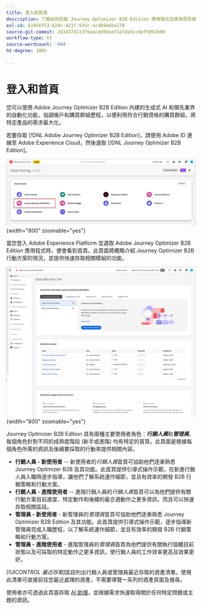 ```yaml
---
title: 登入和首頁
description: 了解如何存取 Journey Optimizer B2B Edition 應用程式及使用首頁資訊。
exl-id: 61956f53-62dc-421f-935c-acdb9e6ba178
source-git-commit: 2d3437d133f6eacdd5beaf1e7da5cc8ef5992b90
workflow-type: ht
source-wordcount: '444'
ht-degree: 100%

---
```


# 登入和首頁

您可以使用 Adobe Journey Optimizer B2B Edition 內建的生成式 AI 和領先業界的自動化功能，協調帳戶和購買群組歷程，以便利用符合行銷資格的購買群組，將特定產品的需求最大化。

<!-- Requirements?
-->
若要存取 [!DNL Adobe Journey Optimizer B2B Edition]，請使用 Adobe ID 連線至 Adobe Experience Cloud，然後選取 [!DNL Journey Optimizer B2B Edition]。

![Adobe Experience Platform 應用程式](./assets/experience-cloud-apps.png){width="800" zoomable="yes"}

當您登入 Adobe Experience Platform 並選取 Adobe Journey Optimizer B2B Edition 應用程式時，便會看到首頁。此頁面將概略介紹 Journey Optimizer B2B 行動方案的現況，並提供<!-- refined insights and-->快速存取相關模組<!-- It also provides information about the ideal next action to take and where to find the comprehensive set of tutorials and documentation. -->的功能。

![Journey Optimizer B2B Edition 首頁](./assets/home-page.png){width="800" zoomable="yes"}

Journey Optimizer B2B Edition 具有兩種主要使用者角色：_**行銷人員**_&#x200B;和&#x200B;_**管理員**_。每個角色針對不同的成熟度階段 (新手或進階) 均有特定的首頁。此頁面是根據每個角色所需的資訊及後續要採取的行動來提供相關內容。

* **行銷人員 - 新使用者** -- 新使用者的&#x200B;_行銷人員_&#x200B;首頁可協助他們逐漸熟悉 Journey Optimizer B2B 及其功能。此首頁提供引導式操作示範，在新進行銷人員入職時逐步指導，讓他們了解系統運作細節，並且有效率的開發 B2B 行銷策略和行動方案。
* **行銷人員 - 進階使用者** -- 進階行銷人員的&#x200B;_行銷人員_&#x200B;首頁可以為他們提供有關行動方案目前進度、特定動作和後續的最合適動作之更多資訊，而且可以快速存取相關區段。
* **管理員 - 新使用者** - 新管理員的&#x200B;_管理員_&#x200B;首頁可協助他們逐漸熟悉 Journey Optimizer B2B Edition 及其功能。此首頁提供引導式操作示範，逐步指導新管理員完成入職歷程，以了解系統運作細節，並且有效率的開發 B2B 行銷策略和行動方案。
* **管理員 - 進階使用者** - 進階管理員的&#x200B;_管理員_&#x200B;首頁為他們提供有關執行個體目前狀態以及可採取的特定動作之更多資訊，使行銷人員的工作效率更高且效果更好。

_[!UICONTROL 最近存取]_&#x200B;區段列出行銷人員或管理員最近存取的資產清單。使用此清單可直接前往您最近處理的資產，不需要導覽一系列的資產頁面及搜尋。

使用者亦可透過此頁面存取 [AI 助理](./ai-assistant/ai-assistant-overview.md)，並根據需求快速取得關於任何特定問題或主題的資訊。<!-- and to obtain specific recommendations for their challenges or objectives-->

<!-- 

## Marketer - new user

The Marketer home page for a new user consists of three rows that assist the marketer in getting accustomed to Journey Optimizer B2B and its capabilities. It also provides a view of the latest journeys that have been created, which can serve as a starting point for a new user.

The first row consists of a guided walkthrough for the new marketer to obtain an onboarding walkthrough so that they can understand the nuances of the system and become efficient in developing B2B marketing strategies and initiatives.

The second row consists of the recent AJO B2B journeys that have been created across the platform so that the marketer can get inspiration for the best practices to create an account journey.

The third row consists of the learning resources that can help a marketer gain more information on a specific topic.

## Marketer - advanced user

The Marketer home page for an advanced marketer consists of four rows that assists the marketer in obtaining more information on the current progress of the initiatives and on specific actions and on the next best action to be taken along with quick access to relevant sections.

The first row consists of the next set of actions that a B2B marketer can take based on the previous actions taken and the current state of the initiative, which provides a prompt for the user to make the next move that would align to the objective of the initiatives and help them reach the goals quickly.

The second row consists of the most recent assets accessed by the marketer to make it easier for the marketer to locate them and make updates to the same.

The third row consists of the Key Performance Indicators that can help the marketer gauge the overall performance of the marketing initiatives.

The fourth row consists of the learning resources that can help a marketer gain more information on a specific topic.

## Administrator - new user

The _Admin_ home page for a new administrator consists of three rows that assists the administrator in getting accustomed to Journey Optimizer B2B Edition and its capabilities, and provides a view of the latest journeys that have been created that can serve as a starting point for a new user.

The first row consists of a guided walkthrough for the new marketer to obtain a step-by-step onboarding journey to understand the nuances of the system and become efficient in developing B2B marketing strategies and initiatives with AJO B2B.

The second row consists of the recent assets used by the B2B marketers in a single table to make it easier for the administrator to know which assets are currently under focus.

The third row consists of the learning resources that would help an administrator gain more information on a specific topic.

## Administrator - advanced user

The _Admin_ home page for an advanced administrator consists of four rows that assists the administrator in obtaining more information about the current status of the instance and on specific actions that can be taken to make it more efficient and effective for the marketers.

The first row consists of the next set of actions that an administrator can take based on the previous actions taken and the current state of the instance. It serves as a prompt for the administrator to make the necessary updates to the parameters of the instances such as user permissions or any specific module configurations.

The second row consists of the recent assets used by the B2B marketers in a single table to make it easier for the administrator to know which assets are currently under focus.

The third row consists of the Key Performance Indicators that would help the administrators gauge the progress of the instance in terms of operational parameters such as users and usage.

The fourth row consists of the learning resources that would help the administrator gain more information on a specific topic.

-->